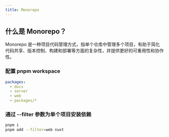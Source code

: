 ```yaml
---
title: Monorepo
---
```


## 什么是 Monorepo？

Monorepo 是一种项目代码管理方式，指单个仓库中管理多个项目，有助于简化代码共享、版本控制、构建和部署等方面的复杂性，并提供更好的可重用性和协作性。

### 配置 pnpm workspace

```yaml [pnpm-workspace.yaml]
packages:
  - docs
  - server
  - web
  - packages/*
```

### 通过 --filter 参数为单个项目安装依赖

```bash
pnpm i
pnpm add --filter=web nuxt
```
